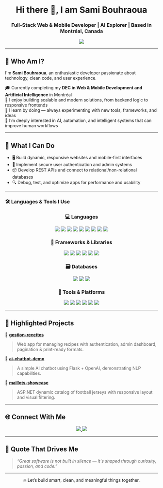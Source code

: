 <h1 align="center">Hi there 👋,  I am Sami Bouhraoua</h1>
<h3 align="center">Full-Stack Web & Mobile Developer | AI Explorer | Based in Montréal, Canada</h3>

<p align="center">
  <img src="https://readme-typing-svg.demolab.com/?lines=Clean%20Code%20Lover%20%7C%20Creative%20Thinker;Full-Stack%20Developer%20%7C%20AI%20Explorer;Passionate%20about%20Innovation%20and%20Tech;&center=true&width=500&height=45" />
</p>

---

## 🧠 Who Am I?

I'm **Sami Bouhraoua**, an enthusiastic developer passionate about technology, clean code, and user experience.

🎓 Currently completing my **DEC in Web & Mobile Development and Artificial Intelligence** in Montréal  
🧱 I enjoy building scalable and modern solutions, from backend logic to responsive frontends  
🚀 I learn by doing — always experimenting with new tools, frameworks, and ideas  
🧠 I’m deeply interested in AI, automation, and intelligent systems that can improve human workflows  

---

## 🎯 What I Can Do

- 🖥️ Build dynamic, responsive websites and mobile-first interfaces  
- 🔐 Implement secure user authentication and admin systems  
- 📦 Develop REST APIs and connect to relational/non-relational databases  
- 🔍 Debug, test, and optimize apps for performance and usability  

---

### 🛠️ Languages & Tools I Use

<h3 align="center">💻 Languages</h3>
<p align="center">
  <img src="https://img.shields.io/badge/HTML5-E34F26?style=for-the-badge&logo=html5&logoColor=white"/>
  <img src="https://img.shields.io/badge/CSS3-1572B6?style=for-the-badge&logo=css3&logoColor=white"/>
  <img src="https://img.shields.io/badge/PHP-777BB4?style=for-the-badge&logo=php&logoColor=white"/>
  <img src="https://img.shields.io/badge/JavaScript-F7DF1E?style=for-the-badge&logo=javascript&logoColor=black"/>
  <img src="https://img.shields.io/badge/Java-007396?style=for-the-badge&logo=java&logoColor=white"/>
  <img src="https://img.shields.io/badge/C%23-239120?style=for-the-badge&logo=c-sharp&logoColor=white"/>
  <img src="https://img.shields.io/badge/-00599C?style=for-the-badge&logo=c&logoColor=white"/>
  <img src="https://img.shields.io/badge/Python-3776AB?style=for-the-badge&logo=python&logoColor=white"/>
  <img src="https://img.shields.io/badge/Kotlin-0095D5?style=for-the-badge&logo=kotlin&logoColor=white"/>
</p>

<h3 align="center">🧱 Frameworks & Libraries</h3>
<p align="center">
  <img src="https://img.shields.io/badge/React-20232A?style=for-the-badge&logo=react&logoColor=61DAFB"/>
  <img src="https://img.shields.io/badge/Node.js-339933?style=for-the-badge&logo=nodedotjs&logoColor=white"/>
  <img src="https://img.shields.io/badge/.NET-512BD4?style=for-the-badge&logo=dotnet&logoColor=white"/>
  <img src="https://img.shields.io/badge/Android-3DDC84?style=for-the-badge&logo=android&logoColor=white"/>
  <img src="https://img.shields.io/badge/Bootstrap-7952B3?style=for-the-badge&logo=bootstrap&logoColor=white"/>
  <img src="https://img.shields.io/badge/Laravel-FF2D20?style=for-the-badge&logo=laravel&logoColor=white"/>
</p>

<h3 align="center">🗃️ Databases</h3>
<p align="center">
  <img src="https://img.shields.io/badge/MySQL-4479A1?style=for-the-badge&logo=mysql&logoColor=white"/>
  <img src="https://img.shields.io/badge/MongoDB-47A248?style=for-the-badge&logo=mongodb&logoColor=white"/>
  <img src="https://img.shields.io/badge/SQLite-003B57?style=for-the-badge&logo=sqlite&logoColor=white"/>
</p>

<h3 align="center">🧩 Tools & Platforms</h3>
<p align="center">
  <img src="https://img.shields.io/badge/GitHub-181717?style=for-the-badge&logo=github&logoColor=white"/>
  <img src="https://img.shields.io/badge/Postman-FF6C37?style=for-the-badge&logo=postman&logoColor=white"/>
  <img src="https://img.shields.io/badge/VSCode-007ACC?style=for-the-badge&logo=visualstudiocode&logoColor=white"/>
  <img src="https://img.shields.io/badge/Visual%20Studio-5C2D91?style=for-the-badge&logo=visualstudio&logoColor=white"/>
  <img src="https://img.shields.io/badge/Android%20Studio-3DDC84?style=for-the-badge&logo=androidstudio&logoColor=white"/>
  <img src="https://img.shields.io/badge/XAMPP-FB7A24?style=for-the-badge&logo=xampp&logoColor=white"/>
</p>


---

## 🚀 Highlighted Projects

🔧 [**gestion-recettes**](https://github.com/samibouhraoua/gestion-recettes)  
> Web app for managing recipes with authentication, admin dashboard, pagination & print-ready formats.

🤖 [**ai-chatbot-demo**](https://github.com/samibouhraoua/ai-chatbot-demo)  
> A simple AI chatbot using Flask + OpenAI, demonstrating NLP capabilities.

🎽 [**maillots-showcase**](https://github.com/samibouhraoua/maillots-showcase)  
> ASP.NET dynamic catalog of football jerseys with responsive layout and visual filtering.

---

## 🌐 Connect With Me

<p align="center">
  <a href="mailto:samibouhraoua5@gmail.com">
    <img src="https://img.shields.io/badge/Gmail-samibouhraoua5@gmail.com-D14836?style=for-the-badge&logo=gmail&logoColor=white" />
  </a>
  <a href="https://www.linkedin.com/in/sami-bouhraoua-a520412ab/" target="_blank">
    <img src="https://img.shields.io/badge/LinkedIn-Sami%20Bouhraoua-0077B5?style=for-the-badge&logo=linkedin&logoColor=white" />
  </a>
</p>

---

## 💬 Quote That Drives Me

> *“Great software is not built in silence — it's shaped through curiosity, passion, and code.”*

---

<p align="center">🔥 Let’s build smart, clean, and meaningful things together.</p>
